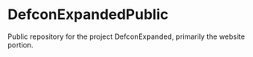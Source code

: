 # DefconExpandedPublic
Public repository for the project DefconExpanded, primarily the website portion.
